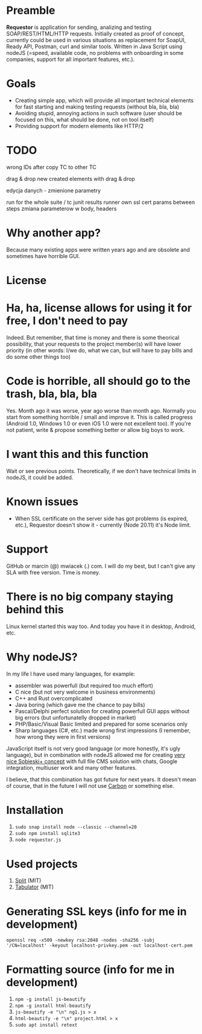 # Preamble

**Requestor** is application for sending, analizing and testing SOAP/REST/HTML/HTTP requests.
Initially created as proof of concept, currently could be used in various situations
as replacement for SoapUI, Ready API, Postman, curl and similar tools.
Written in Java Script using nodeJS (=speed, available code, no problems with onboarding
in some companies, support for all important features, etc.).

# Goals
* Creating simple app, which will provide all important technical elements for fast starting
and making testing requests (without bla, bla, bla)
* Avoiding stupid, annoying actions in such software (user should be focused on this, what
should be done, not on tool itself)
* Providing support for modern elements like HTTP/2

# TODO
wrong IDs after copy TC to other TC

drag & drop
new created elements with drag & drop

edycja danych - zmienione parametry

run for the whole suite / tc
junit results
runner
own ssl cert
params between steps
zmiana parameterow w body, headers

# Why another app?
Because many existing apps were written years ago and are obsolete
and sometimes have horrible GUI.

# License

# Ha, ha, license allows for using it for free, I don't need to pay
Indeed. But remember, that time is money and there is some theorical possibility, that
your requests to the project member(s) will have lower priority (in other words: I/we do,
what we can, but will have to pay bills and do some other things too)

# Code is horrible, all should go to the trash, bla, bla, bla
Yes. Month ago it was worse, year ago worse than month ago. Normally you start from
something horrible / small and improve it. This is called progress
(Android 1.0, Windows 1.0 or even iOS 1.0 were not excellent too). If you're not patient,
write & propose something better or allow big boys to work.

# I want this and this function
Wait or see previous points. Theoretically, if we don't have technical limits in
nodeJS, it could be added.

# Known issues

* When SSL certificate on the server side has got problems (is expired, etc.), Requestor
doesn't show it - currently (Node 20.11) it's Node limit.

# Support
GitHub or marcin (@) mwiacek (.) com. I will do my best, but I can't give
any SLA with free version. Time is money.

# There is no big company staying behind this
Linux kernel started this way too. And today you have it in desktop, Android, etc.

# Why nodeJS?
In my life I have used many languages, for example:

* assembler was powerfull (but required too much effort)
* C nice (but not very welcome in business environments)
* C++ and Rust overcomplicated
* Java boring (which gave me the chance to pay bills)
* Pascal/Delphi perfect solution for creating powerfull GUI apps without big errors (but unfortunatelly dropped in market)
* PHP/Basic/Visual Basic limited and prepared for some scenarios only
* Sharp languages (C#, etc.) made wrong first impressions (I remember, how wrong they were in first versions)

JavaScript itself is not very good language (or more honestly, it's ugly language), but in combination with nodeJS allowed me for creating [very nice Sobieski+ concept](https://mwiacek.com/www/?q=node/401) with full file CMS solution with chats, Google integration, multiuser work and many other features.

I believe, that this combination has got future for next years. It doesn't mean of course, that in the future I will not use [Carbon](https://github.com/carbon-language/carbon-lang) or something else.

# Installation
1. ```sudo snap install node --classic --channel=20```
2. ```sudo npm install sqlite3```
3. ```node requestor.js```

# Used projects
1. [Split](https://github.com/nathancahill/split) (MIT)
2. [Tabulator](https://tabulator.info/docs/5.5/install) (MIT)

# Generating SSL keys (info for me in development)
```openssl req -x509 -newkey rsa:2048 -nodes -sha256 -subj '/CN=localhost' -keyout localhost-privkey.pem -out localhost-cert.pem```

# Formatting source (info for me in development)
1. ```npm -g install js-beautify```
2. ```npm -g install html-beautify```
3. ```js-beautify -e "\n" ng1.js > x```
4. ```html-beautify -e "\n" project.html > x```
5. ```sudo apt install retext```